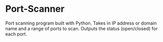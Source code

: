 # Port-Scanner
Port scanning program built with Python. 
Takes in IP address or domain name and a range of ports to scan.
Outputs the status (open/closed) for each port.

